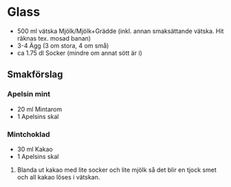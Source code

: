 # Glass

* 500 ml vätska Mjölk/Mjölk+Grädde (inkl. annan smaksättande vätska. Hit räknas
  tex. mosad banan)
* 3-4 Ägg (3 om stora, 4 om små)
* ca 1.75 dl Socker (mindre om annat sött är i)

## Smakförslag

### Apelsin mint
* 20 ml Mintarom
* 1 Apelsins skal

### Mintchoklad
* 30 ml Kakao
* 1 Apelsins skal

1. Blanda ut kakao med lite socker och lite mjölk så det blir en tjock smet och all
   kakao löses i vätskan.
